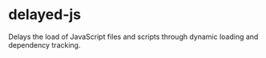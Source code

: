 delayed-js
==========

Delays the load of JavaScript files and scripts through dynamic loading and dependency tracking.
